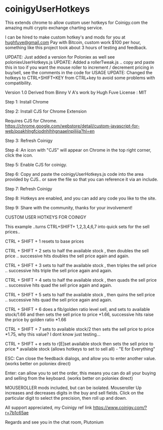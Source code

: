 # coinigyUserHotkeys
This extends chrome to allow custom user hotkeys for Coinigy.com the amazing multi crypto exchange charting service.

I can be hired to make custom hotkey's and mods for you at hughfuve@gmail.com Pay with Bitcoin, custom work $100 per hour, something like this project took about 3 hours of testing and feedback.

UPDATE: Just added a version for Poloniex as well see poloniexUserHotkeys.js
UPDATE: Added a rollerTweak.js .. copy and paste this in too if you want the mouse roller to increment / decrement pricing in buy/sell, see the comments in the code for USAGE
UPDATE: Changed the hotkeys to CTRL+SHIFT+KEY from CTRL+key to avoid some problems with compatibility.

Version 1.0
Derived from Binny V A's work by Hugh Fuve
License : MIT

Step 1: Install Chrome

Step 2: Install CJS for Chrome Extension

  Requires CJS for Chrome.
  https://chrome.google.com/webstore/detail/custom-javascript-for-web/poakhlngfciodnhlhhgnaaelnpjljija?hl=en

Step 3: Refresh Coinigy

Step 4: An icon with "CJS" will appear on Chrome in the top right corner, click the icon.

Step 5: Enable CJS for coinigy.

Step 6: Copy and paste the coinigyUserHotkeys.js code into the area provided by CJS.. or save the file so that you can reference it via an include.

Step 7: Refresh Coinigy

Step 8: Hotkeys are enabled, and you can add any code you like to the site.

Step 9: Share with the community, thanks for your involvement!


CUSTOM USER HOTKEYS FOR COINIGY

This example ..turns CTRL+SHIFT+ 1,2,3,4,6,7 into quick sets for the sell prices..

CTRL + SHIFT + 1 resets to base prices

CTRL +  SHIFT + 2 sets to half the available stock , then doubles the sell price .. successive hits doubles the sell price again and again.

CTRL + SHIFT +  3 sets to half the available stock , then triples the sell price .. successive hits triple the sell price again and again.

CTRL + SHIFT +  4 sets to half the available stock , then quads the sell price .. successive hits quad the sell price again and again.

CTRL +  SHIFT + 5 sets to half the available stock , then quins the sell price .. successive hits quad the sell price again and again.

CTRL +  SHIFT +  6 does a fib/golden ratio level sell, and sets to available stock/1.66 and then sets the sell price to price *1.66, successive hits raise the price by golden ratio *1.66

CTRL +  SHIFT +  7 sets to available stock/2 then sets the sell price to price *1.75, why this value? I dont know just testing...

CTRL +  SHIFT +  e sets to r[E]set available stock then sets the sell price to price * available stock (allows hotkeys to set to sell all) - "E for Everything"

ESC: Can close the feedback dialogs, and allow you to enter another value. (works better on poloniex direct)

Enter: can allow you to set the order, this means you can do all your buying and selling from the keyboard. (works better on poloniex direct)

MOUSEROLLER mods included, but can be isolated.
Mouseroller Up increases and decreases digits in the buy and sell fields. Click on the particular digit to select the precision, then roll up and down.


All support appreciated,  my Coinigy ref link  https://www.coinigy.com/?r=7b1c65ae

Regards and see you in the chat room, Plutonium

